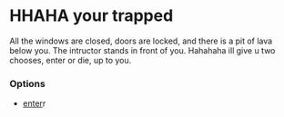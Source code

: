 
# HHAHA your trapped

All the windows are closed, doors are locked, and there is a pit of lava below you. The intructor stands in front of you. Hahahaha ill give u two chooses, enter or die, up to you.

### Options
* [enter](welcome.md)r

